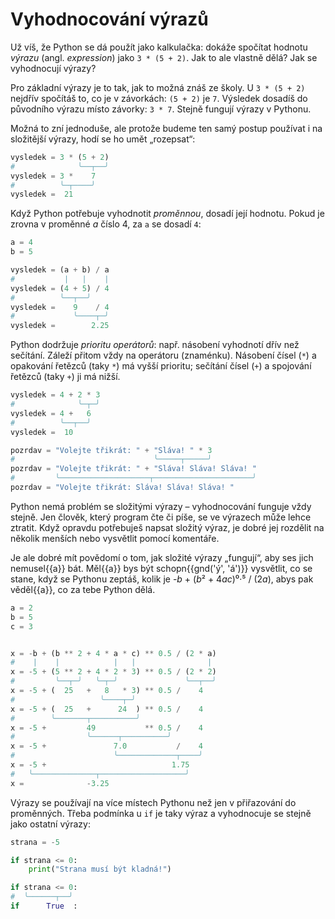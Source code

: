 # Vyhodnocování výrazů

Už víš, že Python se dá použít jako kalkulačka: dokáže spočítat
hodnotu *výrazu* (angl. *expression*) jako `3 * (5 + 2)`.
Jak to ale vlastně dělá?
Jak se vyhodnocují výrazy?

Pro základní výrazy je to tak, jak to možná znáš ze školy.
U `3 * (5 + 2)` nejdřív spočítáš to, co je v závorkách: `(5 + 2)` je `7`.
Výsledek dosadíš do původního výrazu místo závorky: `3 * 7`.
Stejně fungují výrazy v Pythonu.

Možná to zní jednoduše, ale protože budeme ten samý postup používat
i na složitější výrazy, hodí se ho umět „rozepsat“:

```python
vysledek = 3 * (5 + 2)
#              ╰──┬──╯
vysledek = 3 *    7
#          ╰─┬────╯
vysledek =  21
```

Když Python potřebuje vyhodnotit *proměnnou*, dosadí její hodnotu.
Pokud je zrovna v proměnné <var>a</var> číslo 4, za `a` se dosadí `4`:

```python
a = 4
b = 5

vysledek = (a + b) / a
#           |   |    |
vysledek = (4 + 5) / 4
#          ╰──┬──╯
vysledek =    9    / 4
#             ╰────┬─╯
vysledek =        2.25
```

Python dodržuje *prioritu operátorů*: např. násobení vyhodnotí dřív než
sečítání.
Záleží přitom vždy na operátoru (znaménku).
Násobení čísel (`*`) a opakování řetězců (taky `*`) má vyšší prioritu;
sečítání čísel (`+`) a spojování řetězců (taky `+`) ji má nižší.

```python
vysledek = 4 + 2 * 3
#              ╰─┬─╯
vysledek = 4 +   6
#          ╰──┬──╯
vysledek =  10

pozrdav = "Volejte třikrát: " + "Sláva! " * 3
#                               ╰─────┬─────╯
pozrdav = "Volejte třikrát: " + "Sláva! Sláva! Sláva! "
#         ╰────────────────────┬──────────────────────╯
pozrdav = "Volejte třikrát: Sláva! Sláva! Sláva! "
```

Python nemá problém se složitými výrazy – vyhodnocování funguje vždy stejně.
Jen člověk, který program čte či píše, se ve výrazech může lehce ztratit.
Když opravdu potřebuješ napsat složitý výraz, je dobré jej rozdělit na několik
menších nebo vysvětlit pomocí komentáře.

Je ale dobré mít povědomí o tom, jak složité výrazy „fungují“,
aby ses jich nemusel{{a}} bát.
Měl{{a}} bys být schopn{{gnd('ý', 'á')}} vysvětlit, co se stane,
když se Pythonu zeptáš, kolik je -<var>b</var> + (<var>b</var>² +
4<var>a</var><var>c</var>)⁰·⁵ / (2<var>a</var>), abys pak věděl{{a}}, co za
tebe Python dělá.

```python
a = 2
b = 5
c = 3


x = -b + (b ** 2 + 4 * a * c) ** 0.5 / (2 * a)
#    |    |            |   |                |
x = -5 + (5 ** 2 + 4 * 2 * 3) ** 0.5 / (2 * 2)
#         ╰──┬─╯   ╰─┬─╯               ╰──┬──╯
x = -5 + (  25   +   8   * 3) ** 0.5 /    4
#                   ╰────┬─╯
x = -5 + (  25   +      24  ) ** 0.5 /    4
#        ╰───────┬──────────╯
x = -5 +         49           ** 0.5 /    4
#                ╰──────┬──────────╯
x = -5 +               7.0           /    4
#                      ╰─────────────┬────╯
x = -5 +                            1.75
#   ╰──────────────┬───────────────────╯
x =              -3.25
```

Výrazy se používají na více místech Pythonu než jen v přiřazování
do proměnných.
Třeba podmínka u `if` je taky výraz a vyhodnocuje se stejně jako ostatní
výrazy:

```python
strana = -5

if strana <= 0:
    print("Strana musí být kladná!")
```

```python
if strana <= 0:
#  ╰──────┬──╯
if      True  :
```
